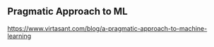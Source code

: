## Pragmatic Approach to ML
https://www.virtasant.com/blog/a-pragmatic-approach-to-machine-learning


